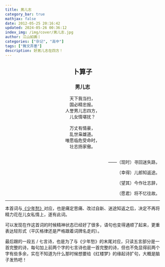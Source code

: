```yaml
---
title: 男儿志
category_bar: true
mathjax: false
date: 2012-05-25 20:16:42
updated: 2024-05-26 00:36:12
index_img: /img/cover/男儿志.jpg
author: 江山如画丨
categories: ["杂记", "高中"]
tags: ["舞文弄墨"]
description: 好男儿志在四方！
---
```


## <center>卜算子</center>

### <center>男儿志</center>

<center>天下我当扫，</center>

<center>国必精忠报。</center>

<center>人誉男儿志四方，</center>

<center>儿女情堪扰？</center>

<br/>

<center>万丈有情豪，</center>

<center>乱世枭雄道。</center>

<center>唯愿临危受命时，</center>

<center>壮志扬家傲。</center>

<br/>

<p align="right">——（现时）寻回迷失路，</p>

<p align="right">（幸得）儿郎知返途。</p>

<p align="right">（望其）今作壮志辞，</p>

<p align="right">（愿君）将不忆往故。</p>

---

本首词与[《少年愁》](/2012/05/25/少年愁/)对应，也是痛定思痛、改过自新、迷途知返之后，决定不再将精力花在儿女私情上，遂有此词。

可以发现在作这首词的时候精神状态已经好了很多，语句也变得通顺了起来，更重表达轻形式（平仄格律还是严格跟着词牌名走的）。

最后跟的一段五 / 七言诗，也是为了与《少年愁》的末尾对应，只读五言部分是一首完整的诗，每句加上前两个字的七言诗也是一首完整的诗，但也不免显得前两个字有些多余，实在不知道为什么那时候想要给《红楼梦》的缘起诗扩句，大概是脑子发热吧！